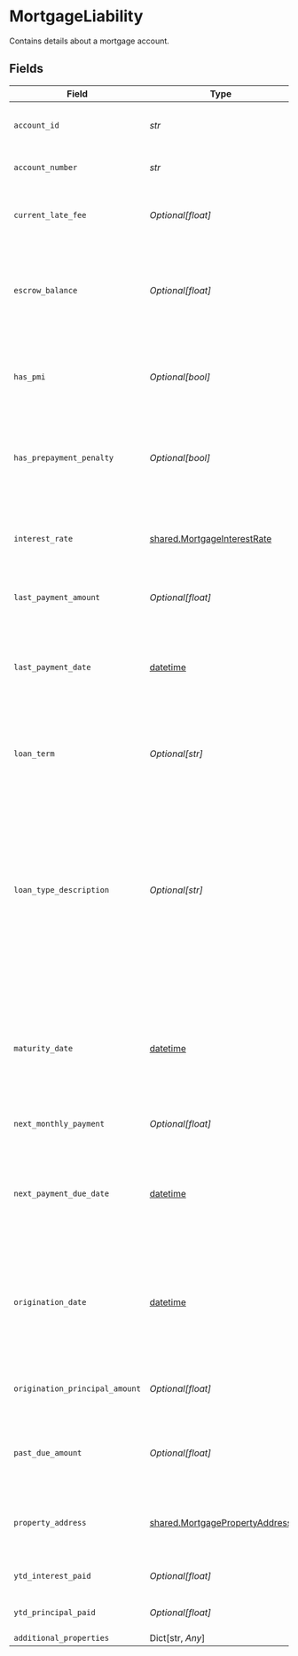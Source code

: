 # MortgageLiability

Contains details about a mortgage account.


## Fields

| Field                                                                                                                                                                                               | Type                                                                                                                                                                                                | Required                                                                                                                                                                                            | Description                                                                                                                                                                                         |
| --------------------------------------------------------------------------------------------------------------------------------------------------------------------------------------------------- | --------------------------------------------------------------------------------------------------------------------------------------------------------------------------------------------------- | --------------------------------------------------------------------------------------------------------------------------------------------------------------------------------------------------- | --------------------------------------------------------------------------------------------------------------------------------------------------------------------------------------------------- |
| `account_id`                                                                                                                                                                                        | *str*                                                                                                                                                                                               | :heavy_check_mark:                                                                                                                                                                                  | The ID of the account that this liability belongs to.                                                                                                                                               |
| `account_number`                                                                                                                                                                                    | *str*                                                                                                                                                                                               | :heavy_check_mark:                                                                                                                                                                                  | The account number of the loan.                                                                                                                                                                     |
| `current_late_fee`                                                                                                                                                                                  | *Optional[float]*                                                                                                                                                                                   | :heavy_check_mark:                                                                                                                                                                                  | The current outstanding amount charged for late payment.                                                                                                                                            |
| `escrow_balance`                                                                                                                                                                                    | *Optional[float]*                                                                                                                                                                                   | :heavy_check_mark:                                                                                                                                                                                  | Total amount held in escrow to pay taxes and insurance on behalf of the borrower.                                                                                                                   |
| `has_pmi`                                                                                                                                                                                           | *Optional[bool]*                                                                                                                                                                                    | :heavy_check_mark:                                                                                                                                                                                  | Indicates whether the borrower has private mortgage insurance in effect.                                                                                                                            |
| `has_prepayment_penalty`                                                                                                                                                                            | *Optional[bool]*                                                                                                                                                                                    | :heavy_check_mark:                                                                                                                                                                                  | Indicates whether the borrower will pay a penalty for early payoff of mortgage.                                                                                                                     |
| `interest_rate`                                                                                                                                                                                     | [shared.MortgageInterestRate](../../models/shared/mortgageinterestrate.md)                                                                                                                          | :heavy_check_mark:                                                                                                                                                                                  | Object containing metadata about the interest rate for the mortgage.                                                                                                                                |
| `last_payment_amount`                                                                                                                                                                               | *Optional[float]*                                                                                                                                                                                   | :heavy_check_mark:                                                                                                                                                                                  | The amount of the last payment.                                                                                                                                                                     |
| `last_payment_date`                                                                                                                                                                                 | [datetime](https://docs.python.org/3/library/datetime.html#datetime-objects)                                                                                                                        | :heavy_check_mark:                                                                                                                                                                                  | The date of the last payment. Dates are returned in an [ISO 8601](https://wikipedia.org/wiki/ISO_8601) format (YYYY-MM-DD).                                                                         |
| `loan_term`                                                                                                                                                                                         | *Optional[str]*                                                                                                                                                                                     | :heavy_check_mark:                                                                                                                                                                                  | Full duration of mortgage as at origination (e.g. `10 year`).                                                                                                                                       |
| `loan_type_description`                                                                                                                                                                             | *Optional[str]*                                                                                                                                                                                     | :heavy_check_mark:                                                                                                                                                                                  | Description of the type of loan, for example `conventional`, `fixed`, or `variable`. This field is provided directly from the loan servicer and does not have an enumerated set of possible values. |
| `maturity_date`                                                                                                                                                                                     | [datetime](https://docs.python.org/3/library/datetime.html#datetime-objects)                                                                                                                        | :heavy_check_mark:                                                                                                                                                                                  | Original date on which mortgage is due in full. Dates are returned in an [ISO 8601](https://wikipedia.org/wiki/ISO_8601) format (YYYY-MM-DD).                                                       |
| `next_monthly_payment`                                                                                                                                                                              | *Optional[float]*                                                                                                                                                                                   | :heavy_check_mark:                                                                                                                                                                                  | The amount of the next payment.                                                                                                                                                                     |
| `next_payment_due_date`                                                                                                                                                                             | [datetime](https://docs.python.org/3/library/datetime.html#datetime-objects)                                                                                                                        | :heavy_check_mark:                                                                                                                                                                                  | The due date for the next payment. Dates are returned in an [ISO 8601](https://wikipedia.org/wiki/ISO_8601) format (YYYY-MM-DD).                                                                    |
| `origination_date`                                                                                                                                                                                  | [datetime](https://docs.python.org/3/library/datetime.html#datetime-objects)                                                                                                                        | :heavy_check_mark:                                                                                                                                                                                  | The date on which the loan was initially lent. Dates are returned in an [ISO 8601](https://wikipedia.org/wiki/ISO_8601) format (YYYY-MM-DD).                                                        |
| `origination_principal_amount`                                                                                                                                                                      | *Optional[float]*                                                                                                                                                                                   | :heavy_check_mark:                                                                                                                                                                                  | The original principal balance of the mortgage.                                                                                                                                                     |
| `past_due_amount`                                                                                                                                                                                   | *Optional[float]*                                                                                                                                                                                   | :heavy_check_mark:                                                                                                                                                                                  | Amount of loan (principal + interest) past due for payment.                                                                                                                                         |
| `property_address`                                                                                                                                                                                  | [shared.MortgagePropertyAddress](../../models/shared/mortgagepropertyaddress.md)                                                                                                                    | :heavy_check_mark:                                                                                                                                                                                  | Object containing fields describing property address.                                                                                                                                               |
| `ytd_interest_paid`                                                                                                                                                                                 | *Optional[float]*                                                                                                                                                                                   | :heavy_check_mark:                                                                                                                                                                                  | The year to date (YTD) interest paid.                                                                                                                                                               |
| `ytd_principal_paid`                                                                                                                                                                                | *Optional[float]*                                                                                                                                                                                   | :heavy_check_mark:                                                                                                                                                                                  | The YTD principal paid.                                                                                                                                                                             |
| `additional_properties`                                                                                                                                                                             | Dict[str, *Any*]                                                                                                                                                                                    | :heavy_minus_sign:                                                                                                                                                                                  | N/A                                                                                                                                                                                                 |